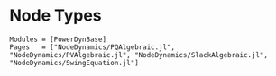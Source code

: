 # Node Types
```@autodocs
Modules = [PowerDynBase]
Pages   = ["NodeDynamics/PQAlgebraic.jl", "NodeDynamics/PVAlgebraic.jl", "NodeDynamics/SlackAlgebraic.jl", "NodeDynamics/SwingEquation.jl"]
```
